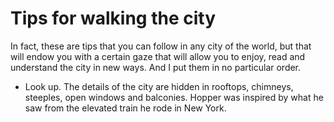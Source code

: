 # Tips for walking the city

In fact, these are tips that you can follow in any city of the world, but that will endow you with a certain gaze that will allow you to enjoy, read and understand the city in new ways. And I put them in no particular order.

* Look up. The details of the city are hidden in rooftops, chimneys, steeples, open windows and balconies. Hopper was inspired by what he saw from the elevated train he rode in New York. 
